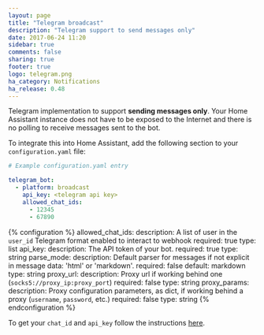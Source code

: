 ```yaml
---
layout: page
title: "Telegram broadcast"
description: "Telegram support to send messages only"
date: 2017-06-24 11:20
sidebar: true
comments: false
sharing: true
footer: true
logo: telegram.png
ha_category: Notifications
ha_release: 0.48
---
```


Telegram implementation to support **sending messages only**. Your Home Assistant instance does not have to be exposed to the Internet and there is no polling to receive messages sent to the bot.

To integrate this into Home Assistant, add the following section to your `configuration.yaml` file:

```yaml
# Example configuration.yaml entry

telegram_bot:
  - platform: broadcast
    api_key: <telegram api key>
    allowed_chat_ids:
      - 12345
      - 67890
```

{% configuration %}
allowed_chat_ids:
  description: A list of user in the `user_id` Telegram format enabled to interact to webhook
  required: true
  type: list
api_key:
  description: The API token of your bot.
  required: true
  type: string
parse_mode:
  description: Default parser for messages if not explicit in message data: 'html' or 'markdown'.
  required: false
  default: markdown
  type: string
proxy_url:
  description: Proxy url if working behind one (`socks5://proxy_ip:proxy_port`)
  required: false
  type: string
proxy_params:
  description: Proxy configuration parameters, as dict, if working behind a proxy (`username`, `password`, etc.)
  required: false
  type: string
{% endconfiguration %}

To get your `chat_id` and `api_key` follow the instructions [here](/components/notify.telegram/).
